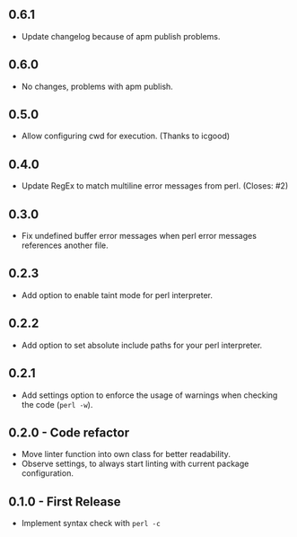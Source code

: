 ## 0.6.1
* Update changelog because of apm publish problems.

## 0.6.0
* No changes, problems with apm publish.

## 0.5.0
* Allow configuring cwd for execution. (Thanks to icgood)

## 0.4.0
* Update RegEx to match multiline error messages from perl. (Closes: #2)

## 0.3.0
* Fix undefined buffer error messages when perl error messages references another file.

## 0.2.3
* Add option to enable taint mode for perl interpreter.

## 0.2.2
* Add option to set absolute include paths for your perl interpreter.

## 0.2.1
* Add settings option to enforce the usage of warnings when checking the code (`perl -w`).

## 0.2.0 - Code refactor
* Move linter function into own class for better readability.
* Observe settings, to always start linting with current package configuration.

## 0.1.0 - First Release
* Implement syntax check with `perl -c`
